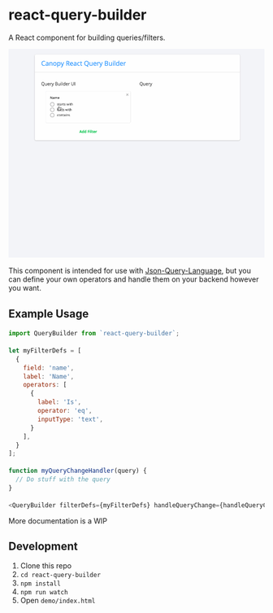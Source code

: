 # react-query-builder

A React component for building queries/filters.

![Demo](query-builder-demo.gif)

This component is intended for use with [Json-Query-Language](https://github.com/CanopyTax/Json-Query-Language), but you can define your own operators and handle them on your backend however you want.

## Example Usage

```javascript
import QueryBuilder from `react-query-builder`;

let myFilterDefs = [
  {
    field: 'name',
    label: 'Name',
    operators: [
      {
        label: 'Is',
        operator: 'eq',
        inputType: 'text',
      }
    ],
  }
];

function myQueryChangeHandler(query) {
  // Do stuff with the query
}

<QueryBuilder filterDefs={myFilterDefs} handleQueryChange={handleQueryChange} />
```

More documentation is a WIP

## Development

1. Clone this repo
2. `cd react-query-builder`
3. `npm install`
4. `npm run watch`
5. Open `demo/index.html`

